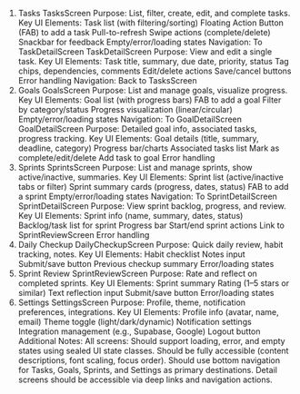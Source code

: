 1. Tasks
TasksScreen
Purpose: List, filter, create, edit, and complete tasks.
Key UI Elements:
Task list (with filtering/sorting)
Floating Action Button (FAB) to add a task
Pull-to-refresh
Swipe actions (complete/delete)
Snackbar for feedback
Empty/error/loading states
Navigation: To TaskDetailScreen
TaskDetailScreen
Purpose: View and edit a single task.
Key UI Elements:
Task title, summary, due date, priority, status
Tag chips, dependencies, comments
Edit/delete actions
Save/cancel buttons
Error handling
Navigation: Back to TasksScreen
2. Goals
GoalsScreen
Purpose: List and manage goals, visualize progress.
Key UI Elements:
Goal list (with progress bars)
FAB to add a goal
Filter by category/status
Progress visualization (linear/circular)
Empty/error/loading states
Navigation: To GoalDetailScreen
GoalDetailScreen
Purpose: Detailed goal info, associated tasks, progress tracking.
Key UI Elements:
Goal details (title, summary, deadline, category)
Progress bar/charts
Associated tasks list
Mark as complete/edit/delete
Add task to goal
Error handling
3. Sprints
SprintsScreen
Purpose: List and manage sprints, show active/inactive, summaries.
Key UI Elements:
Sprint list (active/inactive tabs or filter)
Sprint summary cards (progress, dates, status)
FAB to add a sprint
Empty/error/loading states
Navigation: To SprintDetailScreen
SprintDetailScreen
Purpose: View sprint backlog, progress, and review.
Key UI Elements:
Sprint info (name, summary, dates, status)
Backlog/task list for sprint
Progress bar
Start/end sprint actions
Link to SprintReviewScreen
Error handling
4. Daily Checkup
DailyCheckupScreen
Purpose: Quick daily review, habit tracking, notes.
Key UI Elements:
Habit checklist
Notes input
Submit/save button
Previous checkup summary
Error/loading states
5. Sprint Review
SprintReviewScreen
Purpose: Rate and reflect on completed sprints.
Key UI Elements:
Sprint summary
Rating (1–5 stars or similar)
Text reflection input
Submit/save button
Error/loading states
6. Settings
SettingsScreen
Purpose: Profile, theme, notification preferences, integrations.
Key UI Elements:
Profile info (avatar, name, email)
Theme toggle (light/dark/dynamic)
Notification settings
Integration management (e.g., Supabase, Google)
Logout button
Additional Notes:
All screens:
Should support loading, error, and empty states using sealed UI state classes.
Should be fully accessible (content descriptions, font scaling, focus order).
Should use bottom navigation for Tasks, Goals, Sprints, and Settings as primary destinations.
Detail screens should be accessible via deep links and navigation actions.